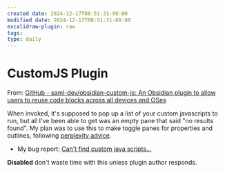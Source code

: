 ```yaml
---
created date: 2024-12-17T08:51:31-08:00
modified date: 2024-12-17T08:51:31-08:00
excalidraw-plugin: raw
tags: 
type: daily
---
```


# CustomJS Plugin
From: [GitHub - saml-dev/obsidian-custom-js: An Obsidian plugin to allow users to reuse code blocks across all devices and OSes](https://github.com/saml-dev/obsidian-custom-js)

When invoked, it's supposed to pop up a list of your custom javascripts to run, but all I've been able to get was an empty pane that said "no results found".  My plan was to use this to make toggle panes for properties and outlines, following [perplexity advice]([https://www.perplexity.ai/search/in-github-is-there-a-way-to-re-_reqeXbiRQml.ck0N4AQdg#0](https://www.perplexity.ai/search/in-obsidian-many-commands-open-DEDjamHuR1uYhkTACkTahw#8)).

- My bug report: [Can't find custom java scripts...](https://github.com/saml-dev/obsidian-custom-js/issues/97)

**Disabled** don't waste time with this unless plugin author responds.